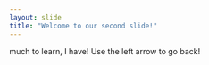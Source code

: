 ```yaml
---
layout: slide
title: "Welcome to our second slide!"
---
```

much to learn, I have!
Use the left arrow to go back!
